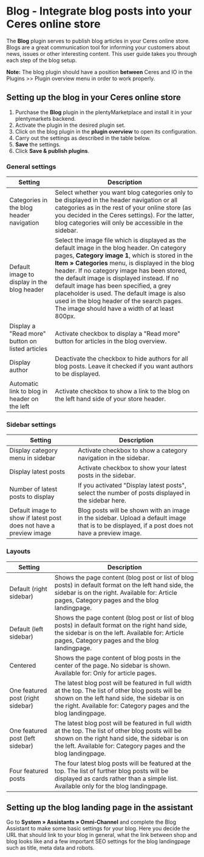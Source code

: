 # Blog - Integrate blog posts into your Ceres online store

The **Blog** plugin serves to publish blog articles in your Ceres online store. Blogs are a great communication tool for informing your customers about news, issues or other interesting content. This user guide takes you through each step of the blog setup.

**Note:** The blog plugin should have a position **between** Ceres and IO in the Plugins >> Plugin overview menu in order to work properly.

## Setting up the blog in your Ceres online store

1. Purchase the **Blog** plugin in the plentyMarketplace and install it in your plentymarkets backend.
2. Activate the plugin in the desired plugin set.
3. Click on the blog plugin in the **plugin overview** to open its configuration.
4. Carry out the settings as described in the table below.
5. **Save** the settings.
6. Click **Save & publish plugins**.

### General settings

Setting | Description
----|-----
Categories in the blog header navigation | Select whether you want blog categories only to be displayed in the header navigation or all categories as in the rest of your online store (as you decided in the Ceres settings). For the latter, blog categories will only be accessible in the sidebar.
Default image to display in the blog header | Select the image file which is displayed as the default image in the blog header. On category pages, **Category image 1**, which is stored in the **Item » Categories** menu, is displayed in the blog header. If no category image has been stored, the default image is displayed instead. If no default image has been specified, a grey placeholder is used. The default image is also used in the blog header of the search pages. The image should have a width of at least 800px.
Display a "Read more" button on listed articles | Activate checkbox to display a "Read more" button for articles in the blog overview.
Display author | Deactivate the checkbox to hide authors for all blog posts. Leave it checked if you want authors to be displayed.
Automatic link to blog in header on the left | Activate checkbox to show a link to the blog on the left hand side of your store header.

### Sidebar settings

Setting | Description
----|-----
Display category menu in sidebar | Activate checkbox to show a category navigation in the sidebar.
Display latest posts | Activate checkbox to show your latest posts in the sidebar.
Number of latest posts to display | If you activated "Display latest posts", select the number of posts displayed in the sidebar here.
Default image to show if latest post does not have a preview image | Blog posts will be shown with an image in the sidebar. Upload a default image that is to be displayed, if a post does not have a preview image.

### Layouts

Setting | Description
----|-----
Default (right sidebar) | Shows the page content (blog post or list of blog posts) in default format on the left hand side, the sidebar is on the right. Available for: Article pages, Category pages and the blog landingpage.
Default (left sidebar) | Shows the page content (blog post or list of blog posts) in default format on the right hand side, the sidebar is on the left. Available for: Article pages, Category pages and the blog landingpage.
Centered | Shows the page content of blog posts in the center of the page. No sidebar is shown. Available for: Only for article pages.
One featured post (right sidebar) | The latest blog post will be featured in full width at the top. The list of other blog posts will be shown on the left hand side, the sidebar is on the right. Available for: Category pages and the blog landingpage.
One featured post (left sidebar) | The latest blog post will be featured in full width at the top. The list of other blog posts will be shown on the right hand side, the sidebar is on the left. Available for: Category pages and the blog landingpage.
Four featured posts | The four latest blog posts will be featured at the top. The list of further blog posts will be displayed as cards rather than a simple list. Available only for the blog landingpage.

## Setting up the blog landing page in the assistant
Go to **System » Assistants » Omni-Channel** and complete the Blog Assistant to make some basic settings for your blog. Here you decide the URL that should link to your blog in general, what the link between shop and blog looks like and a few important SEO settings for the blog landingpage such as title, meta data and robots.
